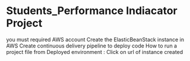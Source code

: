 # Students_Performance Indiacator Project 

you must required AWS account
Create the ElasticBeanStack instance in AWS
Create continuous delivery pipeline to deploy code How to run a project file from Deployed environment : Click on url of instance created